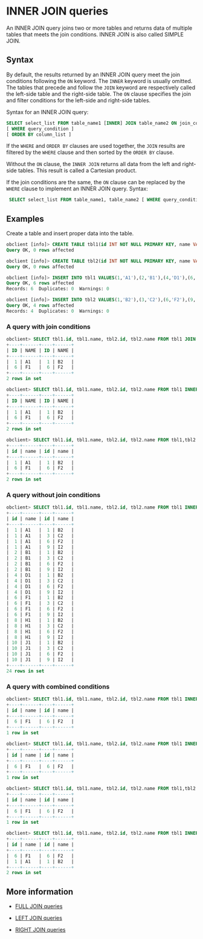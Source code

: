 # INNER JOIN queries

An INNER JOIN query joins two or more tables and returns data of multiple tables that meets the join conditions. INNER JOIN is also called SIMPLE JOIN. 

## Syntax

By default, the results returned by an INNER JOIN query meet the join conditions following the `ON` keyword. The `INNER` keyword is usually omitted. The tables that precede and follow the `JOIN` keyword are respectively called the left-side table and the right-side table. The `ON` clause specifies the join and filter conditions for the left-side and right-side tables. 

Syntax for an INNER JOIN query:

```sql
SELECT select_list FROM table_name1 [INNER] JOIN table_name2 ON join_condition
[ WHERE query_condition ]
[ ORDER BY column_list ]
```

If the `WHERE` and `ORDER BY` clauses are used together, the `JOIN` results are filtered by the `WHERE` clause and then sorted by the `ORDER BY` clause. 

Without the `ON` clause, the `INNER JOIN` returns all data from the left and right-side tables. This result is called a Cartesian product. 

If the join conditions are the same, the `ON` clause can be replaced by the `WHERE` clause to implement an INNER JOIN query. Syntax:

```sql
 SELECT select_list FROM table_name1, table_name2 [ WHERE query_condition ]
```

## Examples

Create a table and insert proper data into the table. 

```sql
obclient [info]> CREATE TABLE tbl1(id INT NOT NULL PRIMARY KEY, name VARCHAR(50));
Query OK, 0 rows affected

obclient [info]> CREATE TABLE tbl2(id INT NOT NULL PRIMARY KEY, name VARCHAR(50));
Query OK, 0 rows affected

obclient [info]> INSERT INTO tbl1 VALUES(1,'A1'),(2,'B1'),(4,'D1'),(6,'F1'),(8,'H1'),(10,'J1');
Query OK, 6 rows affected
Records: 6  Duplicates: 0  Warnings: 0

obclient [info]> INSERT INTO tbl2 VALUES(1,'B2'),(3,'C2'),(6,'F2'),(9,'I2');
Query OK, 4 rows affected
Records: 4  Duplicates: 0  Warnings: 0
```

### A query with join conditions

```sql
obclient> SELECT tbl1.id, tbl1.name, tbl2.id, tbl2.name FROM tbl1 JOIN tbl2 ON tbl1.id=tbl2.id;
+----+------+----+------+
| ID | NAME | ID | NAME |
+----+------+----+------+
|  1 | A1   |  1 | B2   |
|  6 | F1   |  6 | F2   |
+----+------+----+------+
2 rows in set

obclient> SELECT tbl1.id, tbl1.name, tbl2.id, tbl2.name FROM tbl1 INNER JOIN tbl2 ON tbl1.id=tbl2.id;
+----+------+----+------+
| ID | NAME | ID | NAME |
+----+------+----+------+
|  1 | A1   |  1 | B2   |
|  6 | F1   |  6 | F2   |
+----+------+----+------+
2 rows in set

obclient> SELECT tbl1.id, tbl1.name, tbl2.id, tbl2.name FROM tbl1,tbl2 WHERE tbl1.id=tbl2.id;
+----+------+----+------+
| id | name | id | name |
+----+------+----+------+
|  1 | A1   |  1 | B2   |
|  6 | F1   |  6 | F2   |
+----+------+----+------+
2 rows in set
```

### A query without join conditions

```sql
obclient> SELECT tbl1.id, tbl1.name, tbl2.id, tbl2.name FROM tbl1 INNER JOIN tbl2;
+----+------+----+------+
| id | name | id | name |
+----+------+----+------+
|  1 | A1   |  1 | B2   |
|  1 | A1   |  3 | C2   |
|  1 | A1   |  6 | F2   |
|  1 | A1   |  9 | I2   |
|  2 | B1   |  1 | B2   |
|  2 | B1   |  3 | C2   |
|  2 | B1   |  6 | F2   |
|  2 | B1   |  9 | I2   |
|  4 | D1   |  1 | B2   |
|  4 | D1   |  3 | C2   |
|  4 | D1   |  6 | F2   |
|  4 | D1   |  9 | I2   |
|  6 | F1   |  1 | B2   |
|  6 | F1   |  3 | C2   |
|  6 | F1   |  6 | F2   |
|  6 | F1   |  9 | I2   |
|  8 | H1   |  1 | B2   |
|  8 | H1   |  3 | C2   |
|  8 | H1   |  6 | F2   |
|  8 | H1   |  9 | I2   |
| 10 | J1   |  1 | B2   |
| 10 | J1   |  3 | C2   |
| 10 | J1   |  6 | F2   |
| 10 | J1   |  9 | I2   |
+----+------+----+------+
24 rows in set
```

### A query with combined conditions

```sql
obclient> SELECT tbl1.id, tbl1.name, tbl2.id, tbl2.name FROM tbl1 INNER JOIN tbl2 ON tbl1.id=tbl2.id AND tbl1.id=6;
+----+------+----+------+
| id | name | id | name |
+----+------+----+------+
|  6 | F1   |  6 | F2   |
+----+------+----+------+
1 row in set

obclient> SELECT tbl1.id, tbl1.name, tbl2.id, tbl2.name FROM tbl1 INNER JOIN tbl2 ON tbl1.id=tbl2.id WHERE tbl1.id=6;
+----+------+----+------+
| id | name | id | name |
+----+------+----+------+
|  6 | F1   |  6 | F2   |
+----+------+----+------+
1 row in set

obclient> SELECT tbl1.id, tbl1.name, tbl2.id, tbl2.name FROM tbl1,tbl2 WHERE tbl1.id=tbl2.id AND tbl1.id=6;
+----+------+----+------+
| id | name | id | name |
+----+------+----+------+
|  6 | F1   |  6 | F2   |
+----+------+----+------+
1 row in set

obclient> SELECT tbl1.id, tbl1.name, tbl2.id, tbl2.name FROM tbl1 INNER JOIN tbl2 ON tbl1.id=tbl2.id ORDER BY tbl1.id DESC;
+----+------+----+------+
| id | name | id | name |
+----+------+----+------+
|  6 | F1   |  6 | F2   |
|  1 | A1   |  1 | B2   |
+----+------+----+------+
2 rows in set
```

## More information

* [FULL JOIN queries](../700.multi-table-join-query-of-mysql-mode/200.full-join-of-mysql-mode.md)

* [LEFT JOIN queries](../700.multi-table-join-query-of-mysql-mode/300.left-join-of-mysql-mode.md)

* [RIGHT JOIN queries](../700.multi-table-join-query-of-mysql-mode/400.right-join-of-mysql-mode.md)
